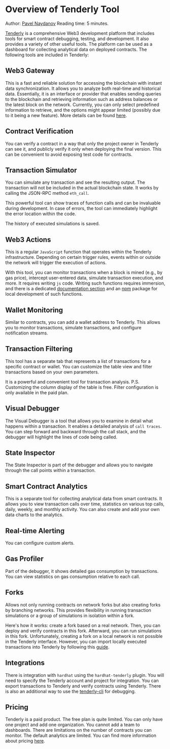# Overview of Tenderly Tool

Author: [Pavel Naydanov](https://github.com/PavelNaydanov)
Reading time: 5 minutes.

[Tenderly](https://docs.tenderly.co/) is a comprehensive Web3 development platform that includes tools for smart contract debugging, testing, and development. It also provides a variety of other useful tools. The platform can be used as a dashboard for collecting analytical data on deployed contracts. The following tools are included in Tenderly:

## Web3 Gateway

This is a fast and reliable solution for accessing the blockchain with instant data synchronization. It allows you to analyze both real-time and historical data. Essentially, it is an interface or provider that enables sending queries to the blockchain and retrieving information such as address balances or the latest block on the network. Currently, you can only select predefined information to retrieve, and the options might appear limited (possibly due to it being a new feature). More details can be found [here](https://docs.tenderly.co/web3-gateway/quickstart-query-blockchain).

## Contract Verification

You can verify a contract in a way that only the project owner in Tenderly can see it, and publicly verify it only when deploying the final version. This can be convenient to avoid exposing test code for contracts.

## Transaction Simulator

You can simulate any transaction and see the resulting output. The transaction will not be included in the actual blockchain state. It works by calling the JSON-RPC method `eth_call`.

This powerful tool can show traces of function calls and can be invaluable during development. In case of errors, the tool can immediately highlight the error location within the code.

The history of executed simulations is saved.

## Web3 Actions

This is a regular `JavaScript` function that operates within the Tenderly infrastructure. Depending on certain trigger rules, events within or outside the network will trigger the execution of actions.

With this tool, you can monitor transactions when a block is mined (e.g., by gas price), intercept user-entered data, simulate transaction execution, and more. It requires writing `js` code. Writing such functions requires immersion, and there is a dedicated [documentation section](https://docs.tenderly.co/web3-actions/intro-to-web3-actions) and an [npm](https://docs.tenderly.co/web3-actions/references/local-development-and-testing) package for local development of such functions.

## Wallet Monitoring

Similar to contracts, you can add a wallet address to Tenderly. This allows you to monitor transactions, simulate transactions, and configure notification streams.

## Transaction Filtering

This tool has a separate tab that represents a list of transactions for a specific contract or wallet. You can customize the table view and filter transactions based on your own parameters.

It is a powerful and convenient tool for transaction analysis. P.S. Customizing the column display of the table is free. Filter configuration is only available in the paid plan.

## Visual Debugger

The Visual Debugger is a tool that allows you to examine in detail what happens within a transaction. It enables a detailed analysis of `call traces`. You can step forward and backward through the call stack, and the debugger will highlight the lines of code being called.

## State Inspector

The State Inspector is part of the debugger and allows you to navigate through the call points within a transaction.

## Smart Contract Analytics

This is a separate tool for collecting analytical data from smart contracts. It allows you to view transaction calls over time, statistics on various top calls, daily, weekly, and monthly activity. You can also create and add your own data charts to the analytics.

## Real-time Alerting

You can configure custom alerts.

## Gas Profiler

Part of the debugger, it shows detailed gas consumption by transactions. You can view statistics on gas consumption relative to each call.

## Forks

Allows not only running contracts on network forks but also creating forks by branching networks. This provides flexibility in running transaction simulations or a group of simulations in isolation within a fork.

Here's how it works: create a fork based on a real network. Then, you can deploy and verify contracts in this fork. Afterward, you can run simulations in this fork. Unfortunately, creating a fork on a local network is not possible in the Tenderly interface. However, you can import locally executed transactions into Tenderly by following this [guide](https://docs.tenderly.co/debugger/exporting-a-local-transaction).

## Integrations

There is integration with `hardhat` using the `hardhat-tenderly` plugin. You will need to specify the Tenderly account and project for integration. You can export transactions to Tenderly and verify contracts using Tenderly. There is also an additional way to use the [tenderly-cli](https://github.com/Tenderly/tenderly-cli) for debugging.

## Pricing

Tenderly is a paid product. The free plan is quite limited. You can only have one project and add one organization. You cannot add a team to dashboards. There are limitations on the number of contracts you can monitor. The default analytics are limited. You can find more information about pricing [here](https://dashboard.tenderly.co/account/billing/select-plan).
